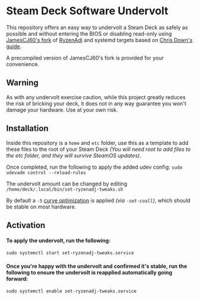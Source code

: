 # Steam Deck Software Undervolt
This repository offers an easy way to undervolt a Steam Deck as safely as possible and without entering the BIOS or disabling read-only using [JamesCJ60's fork](https://github.com/JamesCJ60/RyzenAdj) of [RyzenAdj](https://github.com/FlyGoat/RyzenAdj) and systemd targets based on  [Chris Down's guide](https://chrisdown.name/2017/10/29/adding-power-related-targets-to-systemd.html). 

A precompiled version of JamesCJ60's fork is provided for your convenience.

## Warning

As with any undervolt exercise caution, while this project greatly reduces the risk of bricking your deck, it does not in any way guarantee you won't damage your hardware. Use at your own risk.

## Installation

Inside this repository is a `home` and `etc` folder, use this as a template to add these files to the root of your Steam Deck *(You will need root to add files to the etc folder, and they will survive SteamOS updates)*.

Once completed, run the following to apply the added udev config:
`sudo udevadm control --reload-rules`

The undervolt amount can be changed by editing `/home/deck/.local/bin/set-ryzenadj-tweaks.sh`

By default a `-5` [curve optimization](https://www.amd.com/system/files/documents/faq-curve-optimizer.pdf) is applied *(via `-set-coall`)*, which should be stable on most hardware.

## Activation

#### To apply the undervolt, run the following:
`sudo systemctl start set-ryzenadj-tweaks.service`

#### Once you're happy with the undervolt and confirmed it's stable, run the following to ensure the undervolt is reapplied automatically going forward:
`sudo systemctl enable set-ryzenadj-tweaks.service`